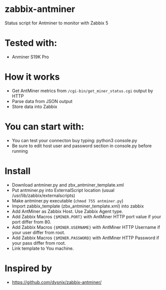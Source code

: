 # zabbix-antminer
Status script for Antminer to monitor with Zabbix 5

# Tested with: 

* Anminer S19K Pro

# How it works

* Get AntMiner metrics from `/cgi-bin/get_miner_status.cgi` output by HTTP
* Parse data from JSON output
* Store data into Zabbix

# You can start with:

* You can test your connecton buy typing: python3 console.py
* Be sure to edit host user and password section in console.py before running

# Install
* Download antminer.py and zbx_antminer_template.xml
* Put antminer.py into ExternalScript location (usual /usr/lib/zabbix/externalscripts)
* Make antminer.py executable (`chmod 755 antminer.py`)
* Import zabbix_template (zbx_antminer_template.xml) into zabbix
* Add AntMiner as Zabbix Host. Use Zabbix Agent type.
* Add Zabbix Macros `{$MINER.PORT}` with AntMiner HTTP port value if your port differ from 80.
* Add Zabbix Macros `{$MINER.USERNAME}` with AntMiner HTTP Username if your user differ from root.
* Add Zabbix Macros `{$MINER.PASSWORD}` with AntMiner HTTP Password if your pass differ from root.
* Link template to You machine.

# Inspired by
* https://github.com/dysnix/zabbix-antminer/
